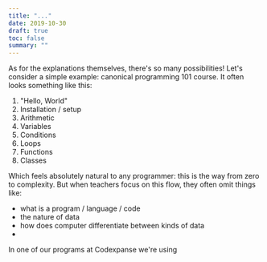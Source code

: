 ```yaml
---
title: "..."
date: 2019-10-30
draft: true
toc: false
summary: ""
---
```



As for the explanations themselves, there's so many possibilities! Let's consider a simple example: canonical programming 101 course. It often looks something like this:

1. "Hello, World"
2. Installation / setup
2. Arithmetic
3. Variables
4. Conditions
5. Loops
6. Functions
7. Classes

Which feels absolutely natural to any programmer: this is the way from zero to complexity. But when teachers focus on this flow, they often omit things like:

- what is a program / language / code
- the nature of data
- how does computer differentiate between kinds of data
-

In one of our programs at Codexpanse we're using
